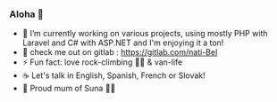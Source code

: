 ### Aloha 👋

- 🌱 I’m currently working on various projects, using mostly PHP with Laravel and C# with ASP.NET and I'm enjoying it a ton!
- &#129418; check me out on gitlab : https://gitlab.com/nati-Bel
- ⚡ Fun fact: love rock-climbing 🧗‍♀️ & van-life
- ☕ Let's talk in English, Spanish, French or Slovak! 
- 🐾 Proud mum of Suna 🐾💚
  
  

